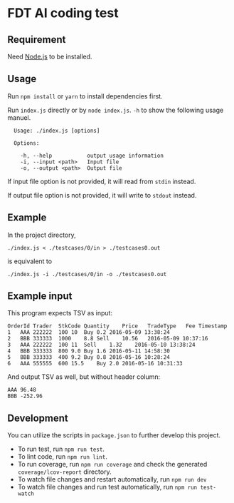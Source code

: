 # FDT AI coding test

## Requirement
Need [Node.js](https://nodejs.org/en/) to be installed.

## Usage
Run `npm install` or `yarn` to install dependencies first.

Run `index.js` directly or by `node index.js`. `-h` to show the following usage manuel.

```
  Usage: ./index.js [options]

  Options:

    -h, --help           output usage information
    -i, --input <path>   Input file
    -o, --output <path>  Output file
```

If input file option is not provided, it will read from `stdin` instead.

If output file option is not provided, it will write to `stdout` instead.

## Example
In the project directory,
```
./index.js < ./testcases/0/in > ./testcases0.out
```
is equivalent to
```
./index.js -i ./testcases/0/in -o ./testcases0.out
```

## Example input
This program expects TSV as input:
```
OrderId	Trader	StkCode	Quantity	Price	TradeType	Fee	Timestamp
1	AAA	222222	100	10	Buy	0.2	2016-05-09 13:38:24
2	BBB	333333	1000	8.8	Sell	10.56	2016-05-09 10:37:16
3	AAA	222222	100	11	Sell	1.32	2016-05-10 13:38:24
4	BBB	333333	800	9.0	Buy	1.6	2016-05-11 14:58:30
5	BBB	333333	400	9.2	Buy	0.8	2016-05-16 10:28:24
6	AAA	555555	600	15.5	Buy	2.0	2016-05-16 10:31:33
```
And output TSV as well, but without header column:
```
AAA	96.48
BBB	-252.96
```

## Development
You can utilize the scripts in `package.json` to further develop this project.

- To run test, run `npm run test`.
- To lint code, run `npm run lint`.
- To run coverage, run `npm run coverage` and check the generated `coverage/lcov-report` directory.
- To watch file changes and restart automatically, run `npm run dev`
- To watch file changes and run test automatically, run `npm run test-watch`

